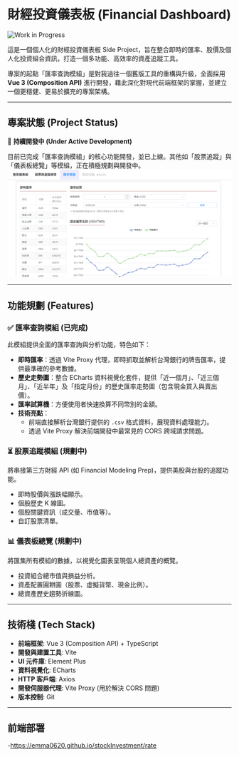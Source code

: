 # 財經投資儀表板 (Financial Dashboard)

![Work in Progress](https://img.shields.io/badge/status-work%20in%20progress-yellow)

這是一個個人化的財經投資儀表板 Side Project，旨在整合即時的匯率、股價及個人化投資組合資訊，打造一個多功能、高效率的資產追蹤工具。

專案的起點「匯率查詢模組」是對我過往一個舊版工具的重構與升級，全面採用 **Vue 3 (Composition API)** 進行開發，藉此深化對現代前端框架的掌握，並建立一個更穩健、更易於擴充的專案架構。

---

## 專案狀態 (Project Status)

🚧 **持續開發中 (Under Active Development)**

目前已完成「匯率查詢模組」的核心功能開發，並已上線。其他如「股票追蹤」與「儀表板總覽」等模組，正在積極規劃與開發中。
![alt text](image.png)

---

## 功能規劃 (Features)

### ✅ 匯率查詢模組 (已完成)

此模組提供全面的匯率查詢與分析功能，特色如下：

- **即時匯率**：透過 Vite Proxy 代理，即時抓取並解析台灣銀行的牌告匯率，提供最準確的參考數據。
- **歷史走勢圖**：整合 ECharts 資料視覺化套件，提供「近一個月」、「近三個月」、「近半年」及「指定月份」的歷史匯率走勢圖（包含現金買入與賣出價）。
- **匯率試算機**：方便使用者快速換算不同幣別的金額。
- **技術亮點**：
  - 前端直接解析台灣銀行提供的 `.csv` 格式資料，展現資料處理能力。
  - 透過 Vite Proxy 解決前端開發中最常見的 CORS 跨域請求問題。

### ⏳ 股票追蹤模組 (規劃中)

將串接第三方財經 API (如 Financial Modeling Prep)，提供美股與台股的追蹤功能。

- 即時股價與漲跌幅顯示。
- 個股歷史 K 線圖。
- 個股關鍵資訊（成交量、市值等）。
- 自訂股票清單。

### 📊 儀表板總覽 (規劃中)

將匯集所有模組的數據，以視覺化圖表呈現個人總資產的概覽。

- 投資組合總市值與損益分析。
- 資產配置圓餅圖（股票、虛擬貨幣、現金比例）。
- 總資產歷史趨勢折線圖。

---

## 技術棧 (Tech Stack)

- **前端框架**: Vue 3 (Composition API) + TypeScript
- **開發與建置工具**: Vite
- **UI 元件庫**: Element Plus
- **資料視覺化**: ECharts
- **HTTP 客戶端**: Axios
- **開發伺服器代理**: Vite Proxy (用於解決 CORS 問題)
- **版本控制**: Git

---

## 前端部署

-https://emma0620.github.io/stockInvestment/rate
